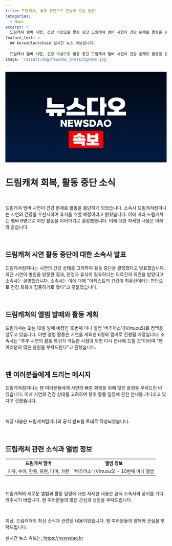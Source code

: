 ```yaml
---
title: 드림캐쳐, 활동 중단으로 팬들의 관심 집중!
categories:
  - News
excerpt: >
  드림캐쳐 멤버 시연, 건강 이상으로 활동 중단 드림캐쳐 멤버 시연이 건강 문제로 활동을 중단한다. 소속사는 시연의 건강 상태에 대해 공개하고, 이에 따라 10번째 미니 앨범 버추어스 컴백은 6인조로 진행된다고 밝혔다. 팬들로부터의 지지를 당부하며, 시연의 빠른 회복을 기대하고 있다.
feature_text: >
  ## koreablockchain 실시간 뉴스 속보입니다.

  드림캐쳐 멤버 시연, 건강 이상으로 활동 중단 드림캐쳐 멤버 시연이 건강 문제로 활동을 중단한다. 소속사는 시연의 건강 상태에 대해 공개하고, 이에 따라 10번째 미니 앨범 버추어스 컴백은 6인조로 진행된다고 밝혔다. 팬들로부터의 지지를 당부하며, 시연의 빠른 회복을 기대하고 있다.
image: '/assets/img/newsdao_breakingnews.jpg'
---
```


<p><img src="/assets/img/newsdao_breakingnews.jpg" alt="koreablockchain 속보" /></p>

<h1>드림캐쳐 회복, 활동 중단 소식</h1>

<p data-ke-size="size16">&nbsp;</p>

<p>드림캐쳐 멤버 시연이 건강 문제로 활동을 중단하게 되었습니다. 소속사 드림캐쳐컴퍼니는 시연의 건강을 우선시하여 휴식을 취할 예정이라고 밝혔습니다. 이에 따라 드림캐쳐는 멤버 6명으로 이번 활동을 이어가기로 결정했습니다. 이에 대한 자세한 내용은 아래와 같습니다.</p>

<p data-ke-size="size16">&nbsp;</p>

<h2 data-ke-size="size26">드림캐쳐 시연 활동 중단에 대한 소속사 발표</h2>

<p>드림캐쳐컴퍼니는 시연의 건강 상태를 고려하여 활동 중단을 결정했다고 발표했습니다. 최근 시연이 병원을 방문한 결과, 안정과 휴식이 필요하다는 의료진의 의견을 받았다고 소속사는 설명했습니다. 소속사는 이에 대해 "아티스트의 건강이 최우선이라는 판단으로 건강 회복에 집중하기로 했다"고 덧붙였습니다.</p>

<p data-ke-size="size16">&nbsp;</p>

<h2 data-ke-size="size26">드림캐쳐의 앨범 발매와 활동 계획</h2>

<p>드림캐쳐는 오는 10일 발매 예정인 10번째 미니 앨범 '버추어스'([VirtuouS)로 컴백을 앞두고 있습니다. 이번 앨범 활동은 시연을 제외한 6명의 멤버로 진행될 예정입니다. 소속사는 "추후 시연의 활동 복귀가 가능한 시점이 되면 다시 안내해 드릴 것"이라며 "팬 여러분의 많은 응원을 부탁드린다"고 전했습니다.</p>

<p data-ke-size="size16">&nbsp;</p>

<h2 data-ke-size="size26">팬 여러분들에게 드리는 메시지</h2>

<p>드림캐쳐컴퍼니는 팬 여러분들에게 시연의 빠른 회복을 위해 많은 응원을 부탁드린 바 있습니다. 이에 시연의 건강 상태를 고려하여 향후 활동 일정에 관한 안내를 기다리고 있다고 전했습니다.</p>

<p data-ke-size="size16">&nbsp;</p>

<p>해당 내용은 드림캐쳐컴퍼니의 공식 발표를 토대로 작성되었습니다.</p>

<p data-ke-size="size16">&nbsp;</p>

<h2 data-ke-size="size26"> 드림캐쳐 관련 소식과 앨범 정보</h2>

<table>
    <tr>
        <td style="text-align: center; height: 17px;"><b>드림캐쳐 멤버</b></td>
        <td style="text-align: center; height: 17px;"><b>앨범 정보</b></td>
    </tr>
    <tr>
        <td style="text-align: center; height: 17px;">지유, 수아, 한동, 유현, 다미, 가현</td>
        <td style="text-align: center; height: 17px;">'버추어스' (VirtuouS) - 10번째 미니 앨범</td>
    </tr>
</table>

<p data-ke-size="size16">&nbsp;</p>

<p>드림캐쳐의 새로운 앨범과 활동 일정에 대한 자세한 내용은 공식 소속사의 공지를 기다려주시기 바랍니다. 팬 여러분들의 많은 관심과 성원을 부탁드립니다.</p>

<p data-ke-size="size16">&nbsp;</p>

<p>이상, 드림캐쳐의 최신 소식과 관련된 내용이었습니다. 팬 여러분들의 양해와 관심을 부탁드립니다.</p>
실시간 뉴스 속보는, <a href="https://newsdao.kr" rel="dofollow">https://newsdao.kr</a>


